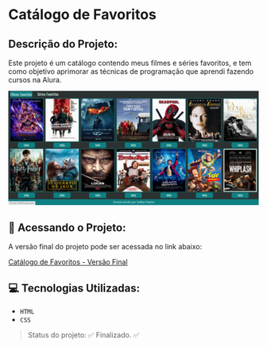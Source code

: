 # Catálogo de Favoritos

## Descrição do Projeto:

Este projeto é um catálogo contendo meus filmes e séries favoritos, e tem como objetivo aprimorar as técnicas de programação que aprendi fazendo cursos na Alura.

![Gif com uma demonstração do projeto, visualizando ambas as abas](./imagens-readme/gif-readme.gif)

## :floppy_disk: Acessando o Projeto:

A versão final do projeto pode ser acessada no link abaixo:

[Catálogo de Favoritos - Versão Final](https://catalogo-de-favoritos-six.vercel.app/)

## :computer: Tecnologias Utilizadas:

- `HTML`
- `CSS`

> Status do projeto: :white_check_mark: Finalizado. :white_check_mark:
